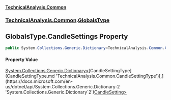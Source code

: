 #### [TechnicalAnalysis.Common](TechnicalAnalysis.Common.md 'TechnicalAnalysis.Common')
### [TechnicalAnalysis.Common](TechnicalAnalysis.Common.md#TechnicalAnalysis.Common 'TechnicalAnalysis.Common').[GlobalsType](GlobalsType.md 'TechnicalAnalysis.Common.GlobalsType')

## GlobalsType.CandleSettings Property

```csharp
public System.Collections.Generic.Dictionary<TechnicalAnalysis.Common.CandleSettingType,TechnicalAnalysis.Common.CandleSetting> CandleSettings { get; }
```

#### Property Value
[System.Collections.Generic.Dictionary&lt;](https://docs.microsoft.com/en-us/dotnet/api/System.Collections.Generic.Dictionary-2 'System.Collections.Generic.Dictionary`2')[CandleSettingType](CandleSettingType.md 'TechnicalAnalysis.Common.CandleSettingType')[,](https://docs.microsoft.com/en-us/dotnet/api/System.Collections.Generic.Dictionary-2 'System.Collections.Generic.Dictionary`2')[CandleSetting](CandleSetting.md 'TechnicalAnalysis.Common.CandleSetting')[&gt;](https://docs.microsoft.com/en-us/dotnet/api/System.Collections.Generic.Dictionary-2 'System.Collections.Generic.Dictionary`2')